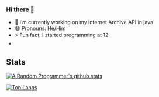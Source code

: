 ### Hi there 👋

- 🔭 I’m currently working on my Internet Archive API in java
- 😄 Pronouns: He/Him
- ⚡ Fun fact: I started programming at 12
- 

 ## Stats 
 [![A Random Programmer's github stats](https://github-readme-stats.vercel.app/api/?username=ARandom-Programmer&layout=compact&show_icons=true&title_color=fff&icon_color=fff&text_color=fff&bg_color=151515)](https://github.com/anuraghazra/github-readme-stats)
 
 [![Top Langs](https://github-readme-stats.vercel.app/api/top-langs/?username=ARandom-Programmer&layout=compact&count_private=true&show_icons=true&title_color=fff&icon_color=fff&text_color=fff&bg_color=151515)](https://github.com/anuraghazra/github-readme-stats)
